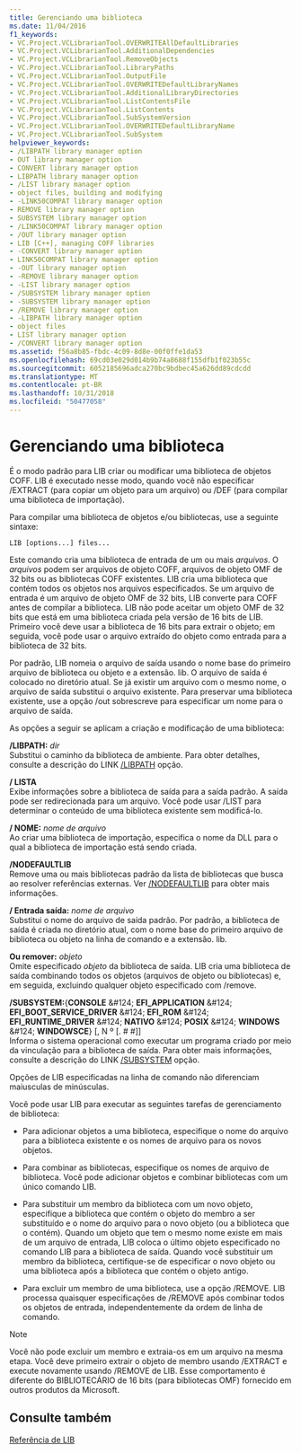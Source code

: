 ```yaml
---
title: Gerenciando uma biblioteca
ms.date: 11/04/2016
f1_keywords:
- VC.Project.VCLibrarianTool.OVERWRITEAllDefaultLibraries
- VC.Project.VCLibrarianTool.AdditionalDependencies
- VC.Project.VCLibrarianTool.RemoveObjects
- VC.Project.VCLibrarianTool.LibraryPaths
- VC.Project.VCLibrarianTool.OutputFile
- VC.Project.VCLibrarianTool.OVERWRITEDefaultLibraryNames
- VC.Project.VCLibrarianTool.AdditionalLibraryDirectories
- VC.Project.VCLibrarianTool.ListContentsFile
- VC.Project.VCLibrarianTool.ListContents
- VC.Project.VCLibrarianTool.SubSystemVersion
- VC.Project.VCLibrarianTool.OVERWRITEDefaultLibraryName
- VC.Project.VCLibrarianTool.SubSystem
helpviewer_keywords:
- /LIBPATH library manager option
- OUT library manager option
- CONVERT library manager option
- LIBPATH library manager option
- /LIST library manager option
- object files, building and modifying
- -LINK50COMPAT library manager option
- REMOVE library manager option
- SUBSYSTEM library manager option
- /LINK50COMPAT library manager option
- /OUT library manager option
- LIB [C++], managing COFF libraries
- -CONVERT library manager option
- LINK50COMPAT library manager option
- -OUT library manager option
- -REMOVE library manager option
- -LIST library manager option
- /SUBSYSTEM library manager option
- -SUBSYSTEM library manager option
- /REMOVE library manager option
- -LIBPATH library manager option
- object files
- LIST library manager option
- /CONVERT library manager option
ms.assetid: f56a8b85-fbdc-4c09-8d8e-00f0ffe1da53
ms.openlocfilehash: 69cd03e029d014b9b74a8688f155dfb1f023b55c
ms.sourcegitcommit: 6052185696adca270bc9bdbec45a626dd89cdcdd
ms.translationtype: MT
ms.contentlocale: pt-BR
ms.lasthandoff: 10/31/2018
ms.locfileid: "50477058"
---
```

# <a name="managing-a-library"></a>Gerenciando uma biblioteca

É o modo padrão para LIB criar ou modificar uma biblioteca de objetos COFF. LIB é executado nesse modo, quando você não especificar /EXTRACT (para copiar um objeto para um arquivo) ou /DEF (para compilar uma biblioteca de importação).

Para compilar uma biblioteca de objetos e/ou bibliotecas, use a seguinte sintaxe:

```
LIB [options...] files...
```

Este comando cria uma biblioteca de entrada de um ou mais *arquivos*. O *arquivos* podem ser arquivos de objeto COFF, arquivos de objeto OMF de 32 bits ou as bibliotecas COFF existentes. LIB cria uma biblioteca que contém todos os objetos nos arquivos especificados. Se um arquivo de entrada é um arquivo de objeto OMF de 32 bits, LIB converte para COFF antes de compilar a biblioteca. LIB não pode aceitar um objeto OMF de 32 bits que está em uma biblioteca criada pela versão de 16 bits de LIB. Primeiro você deve usar a biblioteca de 16 bits para extrair o objeto; em seguida, você pode usar o arquivo extraído do objeto como entrada para a biblioteca de 32 bits.

Por padrão, LIB nomeia o arquivo de saída usando o nome base do primeiro arquivo de biblioteca ou objeto e a extensão. lib. O arquivo de saída é colocado no diretório atual. Se já existir um arquivo com o mesmo nome, o arquivo de saída substitui o arquivo existente. Para preservar uma biblioteca existente, use a opção /out sobrescreve para especificar um nome para o arquivo de saída.

As opções a seguir se aplicam a criação e modificação de uma biblioteca:

**/LIBPATH:** *dir*<br/>
Substitui o caminho da biblioteca de ambiente. Para obter detalhes, consulte a descrição do LINK [/LIBPATH](../../build/reference/libpath-additional-libpath.md) opção.

**/ LISTA**<br/>
Exibe informações sobre a biblioteca de saída para a saída padrão. A saída pode ser redirecionada para um arquivo. Você pode usar /LIST para determinar o conteúdo de uma biblioteca existente sem modificá-lo.

**/ NOME:** *nome de arquivo*<br/>
Ao criar uma biblioteca de importação, especifica o nome da DLL para o qual a biblioteca de importação está sendo criada.

**/NODEFAULTLIB**<br/>
Remove uma ou mais bibliotecas padrão da lista de bibliotecas que busca ao resolver referências externas. Ver [/NODEFAULTLIB](../../build/reference/nodefaultlib-ignore-libraries.md) para obter mais informações.

**/ Entrada saída:** *nome de arquivo*<br/>
Substitui o nome do arquivo de saída padrão. Por padrão, a biblioteca de saída é criada no diretório atual, com o nome base do primeiro arquivo de biblioteca ou objeto na linha de comando e a extensão. lib.

**Ou remover:** *objeto*<br/>
Omite especificado *objeto* da biblioteca de saída. LIB cria uma biblioteca de saída combinando todos os objetos (arquivos de objeto ou bibliotecas) e, em seguida, excluindo qualquer objeto especificado com /remove.

**/SUBSYSTEM:**{**CONSOLE** &AMP;#124; **EFI_APPLICATION** &AMP;#124; **EFI_BOOT_SERVICE_DRIVER** &AMP;#124; **EFI_ROM** &AMP;#124; **EFI_RUNTIME_DRIVER** &AMP;#124; **NATIVO** &AMP;#124; **POSIX** &AMP;#124; **WINDOWS** &AMP;#124; **WINDOWSCE**} [, N º [. # #]]<br/>
Informa o sistema operacional como executar um programa criado por meio da vinculação para a biblioteca de saída. Para obter mais informações, consulte a descrição do LINK [/SUBSYSTEM](../../build/reference/subsystem-specify-subsystem.md) opção.

Opções de LIB especificadas na linha de comando não diferenciam maiusculas de minúsculas.

Você pode usar LIB para executar as seguintes tarefas de gerenciamento de biblioteca:

- Para adicionar objetos a uma biblioteca, especifique o nome do arquivo para a biblioteca existente e os nomes de arquivo para os novos objetos.

- Para combinar as bibliotecas, especifique os nomes de arquivo de biblioteca. Você pode adicionar objetos e combinar bibliotecas com um único comando LIB.

- Para substituir um membro da biblioteca com um novo objeto, especifique a biblioteca que contém o objeto do membro a ser substituído e o nome do arquivo para o novo objeto (ou a biblioteca que o contém). Quando um objeto que tem o mesmo nome existe em mais de um arquivo de entrada, LIB coloca o último objeto especificado no comando LIB para a biblioteca de saída. Quando você substituir um membro da biblioteca, certifique-se de especificar o novo objeto ou uma biblioteca após a biblioteca que contém o objeto antigo.

- Para excluir um membro de uma biblioteca, use a opção /REMOVE. LIB processa quaisquer especificações de /REMOVE após combinar todos os objetos de entrada, independentemente da ordem de linha de comando.

> [!NOTE]
>  Você não pode excluir um membro e extraia-os em um arquivo na mesma etapa. Você deve primeiro extrair o objeto de membro usando /EXTRACT e execute novamente usando /REMOVE de LIB. Esse comportamento é diferente do BIBLIOTECÁRIO de 16 bits (para bibliotecas OMF) fornecido em outros produtos da Microsoft.

## <a name="see-also"></a>Consulte também

[Referência de LIB](../../build/reference/lib-reference.md)